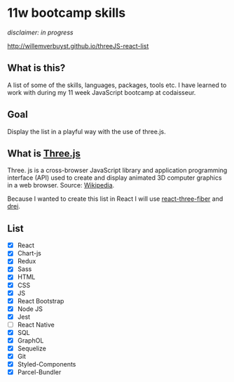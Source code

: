 # 11w bootcamp skills

_disclaimer: in progress_

http://willemverbuyst.github.io/threeJS-react-list

## What is this?

A list of some of the skills, languages, packages, tools etc. I have learned to work with during my 11 week JavaScript bootcamp at codaisseur.

## Goal

Display the list in a playful way with the use of three.js.

## What is [Three.js](threejs.org)

Three. js is a cross-browser JavaScript library and application programming interface (API) used to create and display animated 3D computer graphics in a web browser. Source: [Wikipedia](https://en.wikipedia.org/wiki/Three.js).

Because I wanted to create this list in React I will use [react-three-fiber](https://github.com/react-spring/react-three-fiber) and [drei](https://github.com/react-spring/drei).

## List

- [x] React
- [x] Chart-js
- [x] Redux
- [x] Sass
- [x] HTML
- [x] CSS
- [x] JS
- [x] React Bootstrap
- [x] Node JS
- [x] Jest
- [ ] React Native
- [x] SQL
- [x] GraphOL
- [x] Sequelize
- [x] Git
- [x] Styled-Components
- [x] Parcel-Bundler
